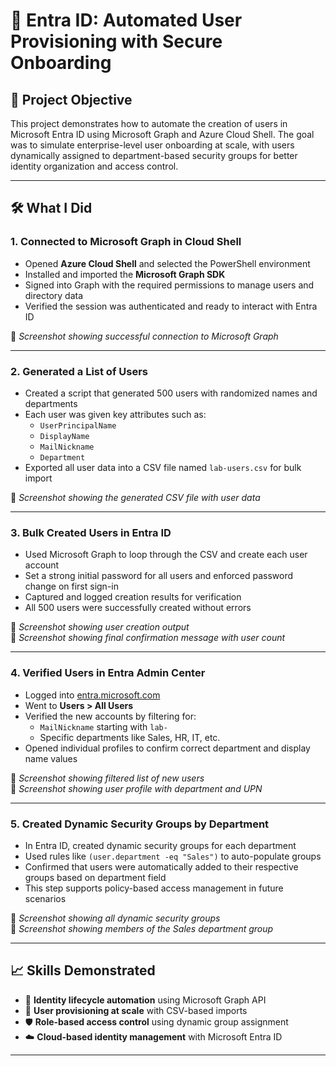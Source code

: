 # 👥 Entra ID: Automated User Provisioning with Secure Onboarding
## 🎯 Project Objective  
This project demonstrates how to automate the creation of users in Microsoft Entra ID using Microsoft Graph and Azure Cloud Shell. The goal was to simulate enterprise-level user onboarding at scale, with users dynamically assigned to department-based security groups for better identity organization and access control.

---

## 🛠️ What I Did

### 1. Connected to Microsoft Graph in Cloud Shell  
- Opened **Azure Cloud Shell** and selected the PowerShell environment  
- Installed and imported the **Microsoft Graph SDK**  
- Signed into Graph with the required permissions to manage users and directory data  
- Verified the session was authenticated and ready to interact with Entra ID  

📸 *Screenshot showing successful connection to Microsoft Graph*

---

### 2. Generated a List of Users  
- Created a script that generated 500 users with randomized names and departments  
- Each user was given key attributes such as:
  - `UserPrincipalName`
  - `DisplayName`
  - `MailNickname`
  - `Department`  
- Exported all user data into a CSV file named `lab-users.csv` for bulk import

📸 *Screenshot showing the generated CSV file with user data*

---

### 3. Bulk Created Users in Entra ID  
- Used Microsoft Graph to loop through the CSV and create each user account  
- Set a strong initial password for all users and enforced password change on first sign-in  
- Captured and logged creation results for verification  
- All 500 users were successfully created without errors

📸 *Screenshot showing user creation output*  
📸 *Screenshot showing final confirmation message with user count*

---

### 4. Verified Users in Entra Admin Center  
- Logged into [entra.microsoft.com](https://entra.microsoft.com)  
- Went to **Users > All Users**  
- Verified the new accounts by filtering for:
  - `MailNickname` starting with `lab-`
  - Specific departments like Sales, HR, IT, etc.  
- Opened individual profiles to confirm correct department and display name values

📸 *Screenshot showing filtered list of new users*  
📸 *Screenshot showing user profile with department and UPN*

---

### 5. Created Dynamic Security Groups by Department  
- In Entra ID, created dynamic security groups for each department  
- Used rules like `(user.department -eq "Sales")` to auto-populate groups  
- Confirmed that users were automatically added to their respective groups based on department field  
- This step supports policy-based access management in future scenarios

📸 *Screenshot showing all dynamic security groups*  
📸 *Screenshot showing members of the Sales department group*

---

## 📈 Skills Demonstrated  
- 🔄 **Identity lifecycle automation** using Microsoft Graph API  
- 👤 **User provisioning at scale** with CSV-based imports  
- 🛡️ **Role-based access control** using dynamic group assignment  
- ☁️ **Cloud-based identity management** with Microsoft Entra ID  

---
